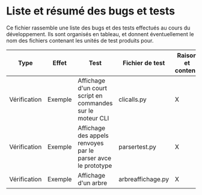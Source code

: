 # Liste et résumé des bugs et tests
Ce fichier rassemble une liste des bugs et des tests effectués au cours du
développement.
Ils sont organisés en tableau, et donnent éventuellement le nom des fichiers
contenant les unités de test produits pour.

Type|Effet|Test|Fichier de test|Raison et contenu|Résolution/Test proposé
----|-----|----|---------------|-----------------|-----------------------
Vérification|Exemple|Affichage d'un court script en commandes sur le moteur CLI|clicalls.py|X|X
Vérification|Exemple|Affichage des appels renvoyes par le parser avce le prototype|parsertest.py|X|X
Vérification|Exemple|Affichage d'un arbre|arbreaffichage.py|X|X
